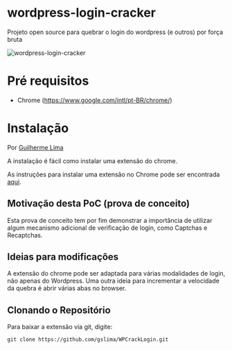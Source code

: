 # wordpress-login-cracker
Projeto open source para quebrar o login do wordpress (e outros) por força bruta

![wordpress-login-cracker](PoofCrackWordPress.gif)

# Pré requisitos

- Chrome (https://www.google.com/intl/pt-BR/chrome/)

# Instalação

Por [Guilherme Lima](https://github.com/gslima)

A instalação é fácil como instalar uma extensão do chrome.

As instruções para instalar uma extensão no Chrome pode ser encontrada [aqui](https://support.google.com/chrome/a/answer/2714278?hl=pt-BR).

## Motivação desta PoC (prova de conceito) ##

Esta prova de conceito tem por fim demonstrar a importância de utilizar algum mecanismo adicional de verificação de login, como Captchas e Recaptchas.

## Ideias para modificações ##

A extensão do chrome pode ser adaptada para várias modalidades de login, não apenas do Wordpress.
Uma outra ideia para incrementar a velocidade da quebra é abrir várias abas no browser.

## Clonando o Repositório ##
Para baixar a extensão via git, digite:
```
git clone https://github.com/gslima/WPCrackLogin.git
```
